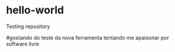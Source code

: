 # hello-world
Testing repository

#gostando do teste da nova ferramenta
tentando me apaixonar por software livre
